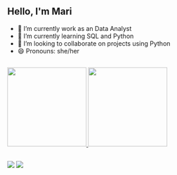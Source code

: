 ## Hello, I'm Mari


- 🔭 I’m currently work as an Data Analyst
- 🌱 I’m currently learning SQL and Python
- 👯 I’m looking to collaborate on projects using Python
- 😄 Pronouns: she/her


## 
<div>
  <a href="https://github.com/marimourao">
  <img height="180em" src="https://github-readme-stats.vercel.app/api?username=marimourao&show_icons=true&theme=light&include_all_commits=true&count_private=true"/>
  <img height="180em" src="https://github-readme-stats.vercel.app/api/top-langs/?username=marimourao&layout=compact&langs_count=7&theme=light"/>
</div>


##
 
<div> 
  <a href = "mailto:soaresmoura.m@gmail.com"><img src="https://img.shields.io/badge/-Gmail-%23333?style=for-the-badge&logo=gmail&logoColor=white" target="_blank"></a>
  <a href="https://www.linkedin.com/in/mariana-mourao" target="_blank"><img src="https://img.shields.io/badge/-LinkedIn-%230077B5?style=for-the-badge&logo=linkedin&logoColor=white" target="_blank"></a> 
 
</div>
